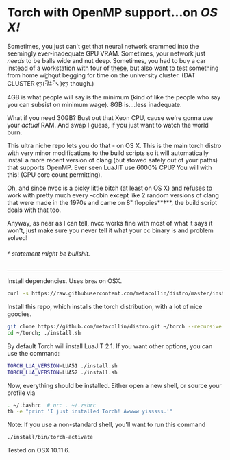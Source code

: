 Torch with OpenMP support...on *OS X!*
============
Sometimes, you just can't get that neural network crammed into the seemingly ever-inadequate GPU VRAM.  Sometimes, your network just *needs* to be balls wide and nut deep.  Sometimes, you had to buy a car instead of a workstation with four of [these](http://www.newegg.com/Product/Product.aspx?Item=N82E16814132041), but also want to test something from home without begging for time on the university cluster.  (DAT CLUSTER ლ(·̿̿益·̿̿ヽ)ლ though.) 

4GB is what people will say is the minimum (kind of like the people who say you can subsist on minimum wage).  8GB is....less inadequate.  

What if you need 30GB? Bust out that Xeon CPU, cause we're gonna use your *actual* RAM.  And swap I guess, if you just want to watch the world burn. 

This ultra niche repo lets you do that - on OS X.  This is the main torch distro with very minor modifications to the build scripts so it will automatically install a more recent version of clang (but stowed safely out of your paths) that supports OpenMP.  Ever seen LuaJIT use 6000% CPU? You will with this! (CPU core count permitting).

Oh, and since nvcc is a picky little bitch (at least on OS X) and refuses to work with pretty much every -ccbin except like 2 random versions of clang that were made in the 1970s and came on 8" floppies**&dagger;**, the build script deals with that too.  

Anyway, as near as I can tell, nvcc works fine with most of what it says it won't, just make sure you never tell it what your cc binary is and problem solved!
###### &dagger; statement might be bullshit.
-------------------------
Install dependencies. Uses `brew` on OSX.
```sh
curl -s https://raw.githubusercontent.com/metacollin/distro/master/install-deps | bash
```

Install this repo, which installs the torch distribution, with a lot of nice goodies.
```sh
git clone https://github.com/metacollin/distro.git ~/torch --recursive
cd ~/torch; ./install.sh
```

By default Torch will install LuaJIT 2.1. If you want other options, you can use the command:
```sh
TORCH_LUA_VERSION=LUA51 ./install.sh
TORCH_LUA_VERSION=LUA52 ./install.sh
```

Now, everything should be installed. Either open a new shell, or source your profile via
```sh
. ~/.bashrc  # or: . ~/.zshrc
th -e "print 'I just installed Torch! Awwww yisssss.'"
```

Note: If you use a non-standard shell, you'll want to run this command
```sh
./install/bin/torch-activate
```

Tested on OSX 10.11.6.
